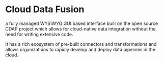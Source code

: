 # Cloud Data Fusion
a fully managed WYSIWYG GUI based interface built on the open source CDAP project which allows for cloud-native data integration without the need for writing extensive code.

It has a rich ecosystem of pre-built connectors and transformations and allows organizations to rapidly develop and deploy data pipelines in the cloud.


